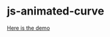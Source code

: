 js-animated-curve
=================

[Here is the demo](http://mrjazz.github.io/js-animated-curve/)
